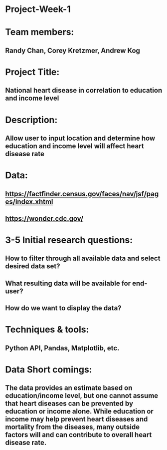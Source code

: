 # Project-Week-1

# Team members: 
## Randy Chan, Corey Kretzmer, Andrew Kog

# Project Title: 
## National heart disease in correlation to education and income level 

# Description: 
## Allow user to input location and determine how education and income level will affect heart disease rate

# Data: 
## https://factfinder.census.gov/faces/nav/jsf/pages/index.xhtml
## https://wonder.cdc.gov/

# 3-5 Initial research questions: 
## How to filter through all available data and select desired data set?
## What resulting data will be available for end-user?
## How do we want to display the data?
				
# Techniques & tools: 
## Python API, Pandas, Matplotlib, etc.

# Data Short comings: 
## The data provides an estimate based on education/income level, but one cannot assume that heart diseases can be prevented by education or income alone. While education or income may help prevent heart diseases and mortality from the diseases, many outside factors will and can contribute to overall heart disease rate. 
